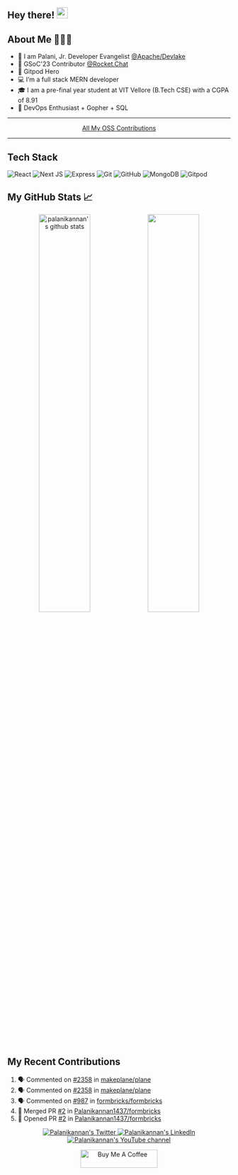 <!--
**Palanikannan1437/Palanikannan1437** is a ✨ _special_ ✨ repository because its `README.md` (this file) appears on your GitHub profile.

Here are some ideas to get you started:

- 🔭 I’m currently working on ...
- 🌱 I’m currently learning ...
- 👯 I’m looking to collaborate on ...
- 🤔 I’m looking for help with ...
- 💬 Ask me about ...
- 📫 How to reach me: ...
- 😄 Pronouns: ...
- ⚡ Fun fact: ...
-->

## Hey there! <img src="https://media.giphy.com/media/hvRJCLFzcasrR4ia7z/giphy.gif" width="25px">

## About Me 👨🏻‍💻

- 👀 I am Palani, Jr. Developer Evangelist [@Apache/Devlake](https://github.com/apache/incubator-devlake)
- 🚀 GSoC'23 Contributor [@Rocket.Chat](https://github.com/RocketChat)
- 🍊 Gitpod Hero
- 💻 I’m a full stack MERN developer
- 🎓 I am a pre-final year student at VIT Vellore (B.Tech CSE) with a CGPA of 8.91
- 🌱 DevOps Enthusiast + Gopher + SQL

---

<p align="center"><a href="https://palanikannan.notion.site/M-Palanikannan-s-Open-Source-Contributions-6093b953381e48979d93eeb1f12f7d44">All My OSS Contributions</a></p>

---

## Tech Stack

![React](https://img.shields.io/badge/React-20232A?style=for-the-badge&logo=react&logoColor=61DAFB)
![Next JS](https://img.shields.io/badge/next.js-000000?style=for-the-badge&logo=nextdotjs&logoColor=white)
![Express](https://img.shields.io/badge/Express.js-000000?style=for-the-badge&logo=express&logoColor=white)
![Git](https://img.shields.io/badge/git-%23F05033.svg?style=for-the-badge&logo=git&logoColor=white)
![GitHub](https://img.shields.io/badge/GitHub-100000?style=for-the-badge&logo=github&logoColor=white)
![MongoDB](https://img.shields.io/badge/MongoDB-4EA94B?style=for-the-badge&logo=mongodb&logoColor=white)
![Gitpod](https://img.shields.io/badge/gitpod-f06611.svg?style=for-the-badge&logo=gitpod&logoColor=white)

## My GitHub Stats 📈

<p align="center"> 
    <img width="48%" src="https://github-readme-stats.vercel.app/api?username=Palanikannan1437&show_icons=true&count_private=true&theme=tokyonight" alt="palanikannan's github stats" />
    <img width="48%" src="https://github-readme-streak-stats.herokuapp.com/?user=Palanikannan1437&theme=tokyonight" />
</p>

## My Recent Contributions

<!--START_SECTION:activity-->

1. 🗣 Commented on [#2358](https://github.com/makeplane/plane/pull/2358#issuecomment-1755348084) in [makeplane/plane](https://github.com/makeplane/plane)
2. 🗣 Commented on [#2358](https://github.com/makeplane/plane/pull/2358#issuecomment-1752616075) in [makeplane/plane](https://github.com/makeplane/plane)
3. 🗣 Commented on [#987](https://github.com/formbricks/formbricks/pull/987#issuecomment-1752432811) in [formbricks/formbricks](https://github.com/formbricks/formbricks)
4. 🎉 Merged PR [#2](https://github.com/Palanikannan1437/formbricks/pull/2) in [Palanikannan1437/formbricks](https://github.com/Palanikannan1437/formbricks)
5. 💪 Opened PR [#2](https://github.com/Palanikannan1437/formbricks/pull/2) in [Palanikannan1437/formbricks](https://github.com/Palanikannan1437/formbricks)
<!--END_SECTION:activity-->


<p align="center">
  <a href="https://twitter.com/Palanikannan_M">
    <img src="https://img.shields.io/twitter/follow/Palanikannan_M?label=Twitter&logo=twitter&style=for-the-badge&color=blue" alt="Palanikannan's Twitter"/>
  </a>
  <a href="https://www.linkedin.com/in/m-palanikannan-021822200/">
    <img src="https://img.shields.io/badge/LinkedIn-210-mpalanikannan?style=for-the-badge&logo=linkedin&color=blue" alt="Palanikannan's LinkedIn"/>
  </a>
  <a href="http://youtube.com/channel/UC9mJn5odjzXZlfNwWxIg1lw?sub_confirmation=1">
    <img src="https://img.shields.io/youtube/channel/subscribers/UC9mJn5odjzXZlfNwWxIg1lw?style=for-the-badge&logo=youtube&label=Youtube&color=blue" alt="Palanikannan's YouTube channel"/>
  </a>
  
</p>

<p align="center"><a href="https://www.buymeacoffee.com/palanikannan" target="_blank"><img src="https://cdn.buymeacoffee.com/buttons/default-orange.png" alt="Buy Me A Coffee" height="41" width="174"></a></p>
